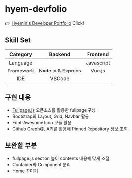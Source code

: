 # hyem-devfolio

👉 [Hyemin's Developer Portfolio](https://hyeminnoh.github.io/Hyem-Devfolio/) Click!  

## Skill Set

| Category | Backend | Frontend |  
|:---:|:---:|:---:|  
| Language |  | Javascript |  
| Framework | Node.js & Express | Vue.js |  
| IDE | VSCode |  |

## 구현 내용

* [Fullpage.js](https://github.com/alvarotrigo/fullpage.js) 오픈소스를 활용한 fullpage 구성
* Bootstrap의 Layout, Grid, Navbar 활용
* Font-Awesome Icon 모듈 활용
* Github GraphQL API를 활용해 Pinned Repository 정보 조회

## 보완할 부분

* fullpage.js section 높이 contents 내용에 맞게 조절
* Container와 Component 분리
* Home 꾸미기
